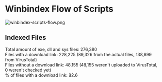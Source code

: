 # Winbindex Flow of Scripts

![winbindex-scripts-flow.png](winbindex-scripts-flow.png)

## Indexed Files

<!--FileStats-->
Total amount of exe, dll and sys files: 276,380  
Files with a download link: 228,225 (89,326 from the actual files, 138,899 from VirusTotal)  
Files without a download link: 48,155 (48,155 weren't uploaded to VirusTotal, 0 weren't checked yet)  
% of files with a download link: 82.6  
<!--/FileStats-->
